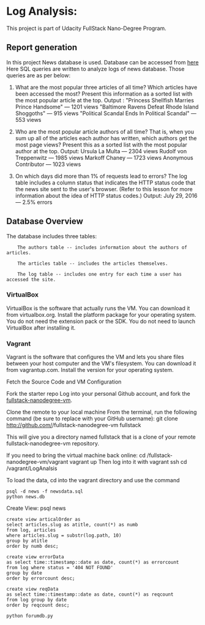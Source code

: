 # Log Analysis:
This project is part of Udacity FullStack Nano-Degree Program. 

## Report generation
In this project News database is used. Database can be accessed from [here](https://d17h27t6h515a5.cloudfront.net/topher/2016/August/57b5f748_newsdata/newsdata.zip)
Here SQL queries are written to analyze logs of news database. Those queries are as per below:

1. What are the most popular three articles of all time? Which articles have been accessed the most? Present this information as a sorted list with the most popular article at the top.
    Output : 
    "Princess Shellfish Marries Prince Handsome" — 1201 views
    "Baltimore Ravens Defeat Rhode Island Shoggoths" — 915 views
    "Political Scandal Ends In Political Scandal" — 553 views
    
2. Who are the most popular article authors of all time? That is, when you sum up all of the articles each author has written, which authors get the most page views? Present this as a sorted list with the most popular author at the top.
    Output:
    Ursula La Multa — 2304 views
    Rudolf von Treppenwitz — 1985 views
    Markoff Chaney — 1723 views
    Anonymous Contributor — 1023 views
3. On which days did more than 1% of requests lead to errors? The log table includes a column status that indicates the HTTP status code that the news site sent to the user's browser. (Refer to this lesson for more information about the idea of HTTP status codes.)
    Output:
    July 29, 2016 — 2.5% errors

## Database Overview
The database includes three tables:

        The authors table -- includes information about the authors of articles.

        The articles table -- includes the articles themselves.

        The log table -- includes one entry for each time a user has accessed the site.

### VirtualBox
VirtualBox is the software that actually runs the VM. You can download it from virtualbox.org. Install the platform package for your operating system. You do not need the extension pack or the SDK. You do not need to launch VirtualBox after installing it.


### Vagrant
Vagrant is the software that configures the VM and lets you share files between your host computer and the VM's filesystem. You can download it from vagrantup.com. Install the version for your operating system.
 

Fetch the Source Code and VM Configuration

Fork the starter repo
Log into your personal Github account, and fork the [fullstack-nanodegree-vm](https://github.com/udacity/fullstack-nanodegree-vm).

Clone the remote to your local machine
From the terminal, run the following command (be sure to replace <username> with your GitHub username): git clone http://github.com/<username>/fullstack-nanodegree-vm fullstack

This will give you a directory named fullstack that is a clone of your remote fullstack-nanodegree-vm repository.

If you need to bring the virtual machine back online:
    cd /fullstack-nanodegree-vm/vagrant
    vagrant up
Then log into it with 
    vagrant ssh
    cd /vagrant/LogAnalsis

To load the data, cd into the vagrant directory and use the command 
    
    psql -d news -f newsdata.sql
    python news.db

Create View:
    psql news

    create view articalOrder as 
    select articles.slug as atitle, count(*) as numb 
    from log, articles 
    where articles.slug = substr(log.path, 10) 
    group by atitle 
    order by numb desc;

    create view errorData 
    as select time::timestamp::date as date, count(*) as errorcount  
    from log where status = '404 NOT FOUND' 
    group by date 
    order by errorcount desc;

    create view reqData 
    as select time::timestamp::date as date, count(*) as reqcount  
    from log group by date 
    order by reqcount desc;

    python forumdb.py
